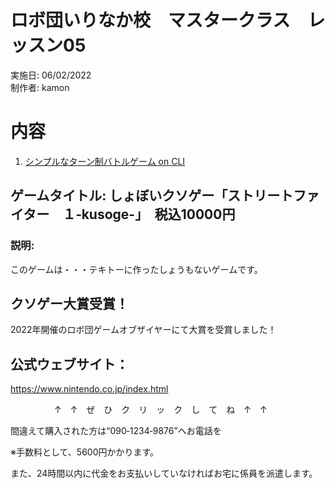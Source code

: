# ロボ団いりなか校　マスタークラス　レッスン05

実施日: 06/02/2022  
制作者: kamon  

# 内容  
1. [シンプルなターン制バトルゲーム on CLI](main.py) 

## ゲームタイトル: しょぼいクソゲー「ストリートファイター　１‐kusoge-」　税込10000円

### 説明: 

このゲームは・・・テキトーに作ったしょうもないゲームです。



## クソゲー大賞受賞！
2022年開催のロボ団ゲームオブザイヤーにて大賞を受賞しました！
## 公式ウェブサイト：

https://www.nintendo.co.jp/index.html

　　　　　↑　↑　ぜ　ひ　ク　リ　ッ　ク　し　て　ね　↑　↑



間違えて購入された方は“090‐1234‐9876”へお電話を

※手数料として、5600円かかります。

また、24時間以内に代金をお支払いしていなければお宅に係員を派遣します。
